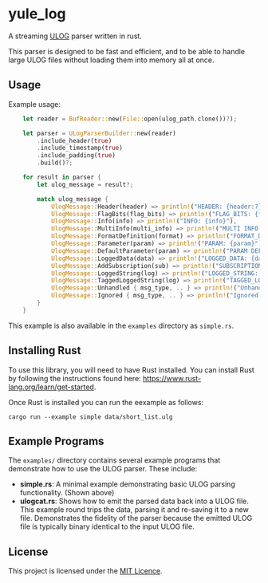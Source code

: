# yule_log
A streaming [ULOG](https://docs.px4.io/main/en/dev_log/ulog_file_format.html) parser written in rust.

This parser is designed to be fast and efficient, and to be able to handle large ULOG files without loading them into
memory all at once.

## Usage

Example usage:

```rust
    let reader = BufReader::new(File::open(ulog_path.clone())?);

    let parser = ULogParserBuilder::new(reader)
        .include_header(true)
        .include_timestamp(true)
        .include_padding(true)
        .build()?;

    for result in parser {
        let ulog_message = result?;

        match ulog_message {
            UlogMessage::Header(header) => println!("HEADER: {header:?}"),
            UlogMessage::FlagBits(flag_bits) => println!("FLAG_BITS: {flag_bits:?}"),
            UlogMessage::Info(info) => println!("INFO: {info}"),
            UlogMessage::MultiInfo(multi_info) => println!("MULTI INFO: {multi_info}"),
            UlogMessage::FormatDefinition(format) => println!("FORMAT_DEFINITION: {format:?}"),
            UlogMessage::Parameter(param) => println!("PARAM: {param}"),
            UlogMessage::DefaultParameter(param) => println!("PARAM DEFAULT: {param}"),
            UlogMessage::LoggedData(data) => println!("LOGGED_DATA: {data:?}"),
            UlogMessage::AddSubscription(sub) => println!("SUBSCRIPTION: {sub:?}"),
            UlogMessage::LoggedString(log) => println!("LOGGED_STRING: {log}"),
            UlogMessage::TaggedLoggedString(log) => println!("TAGGED_LOGGED_STRING: {log}"),
            UlogMessage::Unhandled { msg_type, .. } => println!("Unhandled msg type: {}", msg_type as char),
            UlogMessage::Ignored { msg_type, .. } => println!("Ignored msg type:  {}", msg_type as char),
        }
    }
```

This example is also available in the `examples` directory as `simple.rs`.

## Installing Rust

To use this library, you will need to have Rust installed.  You can install Rust by following the instructions 
found here: https://www.rust-lang.org/learn/get-started.

Once Rust is installed you can run the eexample as follows:

```shell
cargo run --example simple data/short_list.ulg
```

## Example Programs

The `examples/` directory contains several example programs that demonstrate how to use the ULOG parser.  These include:

- **simple.rs**: A minimal example demonstrating basic ULOG parsing functionality. (Shown above)
- **ulogcat.rs**: Shows how to emit the parsed data back into a ULOG file.  This example round trips the data, parsing
 it and re-saving it to a new file.  Demonstrates the fidelity of the parser because the emitted ULOG file is typically binary identical to the input ULOG file.

## License

This project is licensed under the [MIT Licence](LICENCE).

